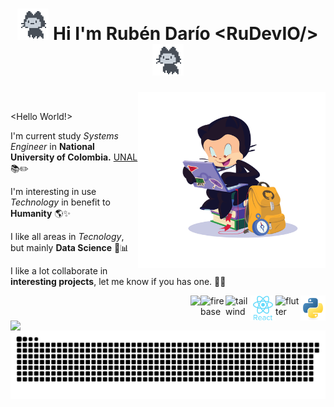 <h1 align="center"> <img src="Octocats/pixeljumpcat.gif" width=50 ><img/> Hi I'm Rubén Darío <b>&lt;RuDevIO/&gt;</b> <img src="Octocats/pixeljumpcat.gif" width=50 ><img/></h1>

<img src="Octocats/studentcat.png" align="right" width=300 ><img/>
  
  \<Hello World!>

  I'm current study *Systems Engineer* in **National University of Colombia.** [UNAL](https://unal.edu.co/) 📚✏️

  I'm interesting in use *Technology* in benefit to **Humanity** 🌎✨

  I like all areas in *Tecnology*, but mainly **Data Science** 💾📊

  I like a lot collaborate in **interesting projects**, let me know if you has one. 👌🏼

  <a href="https://www.python.org" target="_blank" rel="noreferrer"> <img align="right" src="https://raw.githubusercontent.com/devicons/devicon/master/icons/python/python-original.svg" alt="python" width="40" height="40"/> </a> 
   <a href="https://flutter.dev" target="_blank" rel="noreferrer"> <img align="right" src="https://www.vectorlogo.zone/logos/flutterio/flutterio-icon.svg" alt="flutter" width="40" height="40"/> </a>
   <a href="https://reactjs.org/" target="_blank" rel="noreferrer"> <img align="right" src="https://raw.githubusercontent.com/devicons/devicon/master/icons/react/react-original-wordmark.svg" alt="react" width="40" height="40"/> </a> 
   <a href="https://tailwindcss.com/" target="_blank" rel="noreferrer"> <img align="right" src="https://www.vectorlogo.zone/logos/tailwindcss/tailwindcss-icon.svg" alt="tailwind" width="40" height="40"/> </a> 
  <a href="https://firebase.google.com/" target="_blank" rel="noreferrer"> <img align="right" src="https://www.vectorlogo.zone/logos/firebase/firebase-icon.svg" alt="firebase" width="40" height="40"/> </a> 

  <img href="https://spotify-github-profile.vercel.app/api/view?uid=0nda93skbfbzl9rkjwspds7ta&cover_image=true&theme=novatorem&bar_color=53b14f&bar_color_cover=false"/>
  
  
 <a href="https://github.com/anuraghazra/github-readme-stats">
  <img align="right" src="https://spotify-github-profile.vercel.app/api/view?uid=0nda93skbfbzl9rkjwspds7ta&cover_image=true&theme=novatorem&bar_color=53b14f&bar_color_cover=false" />
</a>


  
 <a href="https://github.com/anuraghazra/github-readme-stats">
  <img align="left" src="http://github-readme-streak-stats.herokuapp.com?user=rguarnizo&theme=monokai-metallian&date_format=M%20j%5B%2C%20Y%5D" width=450/>
</a>




  ![mishmanners snake gif](/github-contribution-grid-snake.svg)





